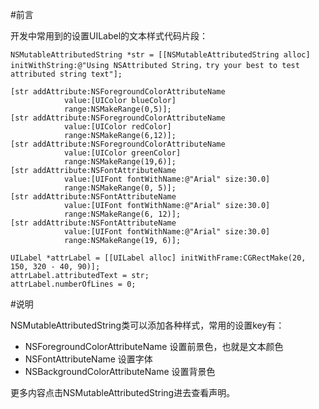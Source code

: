 #前言

开发中常用到的设置UILabel的文本样式代码片段：

```
NSMutableAttributedString *str = [[NSMutableAttributedString alloc] initWithString:@"Using NSAttributed String，try your best to test attributed string text"];

[str addAttribute:NSForegroundColorAttributeName
            value:[UIColor blueColor]
            range:NSMakeRange(0,5)];
[str addAttribute:NSForegroundColorAttributeName
            value:[UIColor redColor]
            range:NSMakeRange(6,12)];
[str addAttribute:NSForegroundColorAttributeName
            value:[UIColor greenColor]
            range:NSMakeRange(19,6)];
[str addAttribute:NSFontAttributeName
            value:[UIFont fontWithName:@"Arial" size:30.0]
            range:NSMakeRange(0, 5)];
[str addAttribute:NSFontAttributeName
            value:[UIFont fontWithName:@"Arial" size:30.0]
            range:NSMakeRange(6, 12)];
[str addAttribute:NSFontAttributeName
            value:[UIFont fontWithName:@"Arial" size:30.0]
            range:NSMakeRange(19, 6)];

UILabel *attrLabel = [[UILabel alloc] initWithFrame:CGRectMake(20, 150, 320 - 40, 90)];
attrLabel.attributedText = str;
attrLabel.numberOfLines = 0;
```

#说明

NSMutableAttributedString类可以添加各种样式，常用的设置key有：

* NSForegroundColorAttributeName 设置前景色，也就是文本颜色
* NSFontAttributeName 设置字体
* NSBackgroundColorAttributeName 设置背景色

更多内容点击NSMutableAttributedString进去查看声明。
